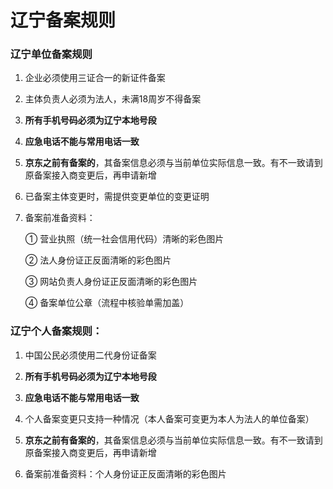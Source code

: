 # 辽宁备案规则

### 辽宁单位备案规则

1. 企业必须使用三证合一的新证件备案

2. 主体负责人必须为法人，未满18周岁不得备案

3. **所有手机号码必须为辽宁本地号段**

4. **应急电话不能与常用电话一致**

5. **京东之前有备案的**，其备案信息必须与当前单位实际信息一致。有不一致请到原备案接入商变更后，再申请新增

6. 已备案主体变更时，需提供变更单位的变更证明

7. 备案前准备资料：

   ① 营业执照（统一社会信用代码）清晰的彩色图片

   ② 法人身份证正反面清晰的彩色图片

   ③ 网站负责人身份证正反面清晰的彩色图片

   ④ 备案单位公章（流程中核验单需加盖）

### 辽宁个人备案规则：

1. 中国公民必须使用二代身份证备案

2. **所有手机号码必须为辽宁本地号段**

3. **应急电话不能与常用电话一致**

4. 个人备案变更只支持一种情况（本人备案可变更为本人为法人的单位备案）

5. **京东之前有备案的**，其备案信息必须与当前单位实际信息一致。有不一致请到原备案接入商变更后，再申请新增

6. 备案前准备资料：个人身份证正反面清晰的彩色图片
